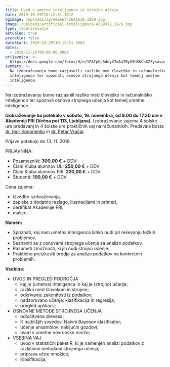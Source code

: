 ```yaml
---
title: Uvod v umetno inteligenco in strojno učenje
date: 2019-10-29T10:12:51.101Z
bgImage: /uploads/agreement-2642610_1920.jpg
image: /uploads/artificial-intelligence-4389372_1920.jpg
type: izobrazevanje
aktualno: true
preteklo: false
dateStart: 2019-10-29T10:12:51.308Z
dates:
  - 2019-11-16T08:00:00.000Z
prijavnica: >-
  https://docs.google.com/forms/d/e/1FAIpQLSddyX7dAaIRyX5hKkCoXZZysavpuh_kN5NPdDLKzLsJpJrsWQ/viewform?usp=sf_link
summary: >-
  Na izobraževanju bomo razjasnili razliko med človeško in računalniško
  inteligenco ter spoznali osnove strojnega učenja kot temelj umetne
  inteligence.
---
```

Na izobraževanju bomo razjasnili razliko med človeško in računalniško inteligenco ter spoznali osnove strojnega učenja kot temelj umetne inteligence.

**Izobraževanje bo potekalo v soboto, 16. novembra, od 9.00 do 17.30 ure v Akademiji FRI (Večna pot 113, Ljubljana).**
 Izobraževanje zajema 4 šolske ure predavanj in 4 šolske ure praktičnih vaj na računalnikih. Predavala bosta [dr. Igor Kononenko](https://akademijafri.si/izvajalci/igor-kononenko/) in [dr. Petar Vračar](https://akademijafri.si/izvajalci/petar-vracar/).

Prijave potekajo do 13. 11. 2019.

PRIJAVNINA:

* Posamezniki: **300,00 €** + DDV
* Člani Kluba alumnov UL: **250,00 €** + DDV
* Člani Kluba alumnov FRI: **220,00 €** + DDV
* Študenti: **100,00 €** + DDV

Cena zajema:

* izvedbo izobraževanja,
* zapiske z dodatno razlago, ilustracijami in primeri,
* certifikat Akademije FRI,
* malico.

**Namen:**

* Spoznati, kaj nam umetna inteligenca lahko nudi pri reševanju težkih problemov.
* Seznaniti se z osnovami strojnega učenja za analizo podatkov.
* Razumeti zmožnosti, ki jih nudi strojno učenje.
* Praktično preizkusiti orodja za analizo podatkov na konkretnih problemih.

**Vsebina:**

* UVOD IN PREGLED PODROČJA
  * kaj je (umetna) inteligenca in kaj je (strojno) učenje; 
  * razlika med človekom in strojem; 
  * odkrivanje zakonitosti iz podatkov; 
  * nadzorovano učenje: klasifikacija in regresija; 
  * pregled aplikacij;
* OSNOVNE METODE STROJNEGA UČENJA
  * odločitvena drevesa; 
  * K najbližjih sosedov, Naivni Bayesov klasifikator; 
  * učenje ansamblov:  naključni gozdovi; 
  * uvod v umetne nevronske mreže;
* VSEBINA VAJ
  * uvod v statistični paket R, ki je namenjen analizi podatkov z različnimi metodami strojnega učenja; 
  * priprava učne množice; 
  * Klasifikacija;
